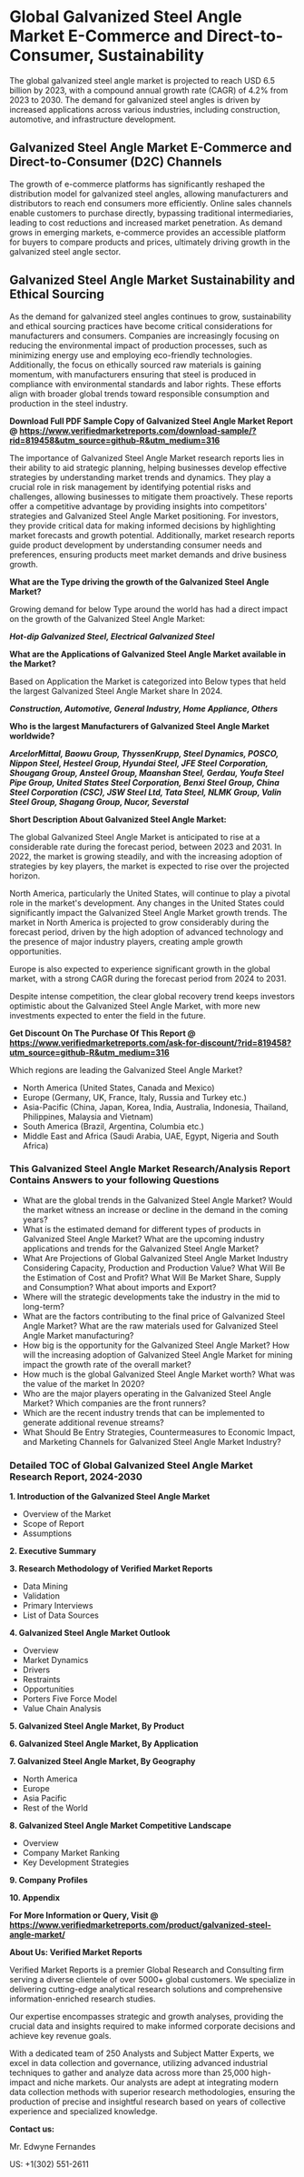 <h1>Global Galvanized Steel Angle Market E-Commerce and Direct-to-Consumer, Sustainability</h1><p class=""><p>The global galvanized steel angle market is projected to reach USD 6.5 billion by 2023, with a compound annual growth rate (CAGR) of 4.2% from 2023 to 2030. The demand for galvanized steel angles is driven by increased applications across various industries, including construction, automotive, and infrastructure development.</p><h2>Galvanized Steel Angle Market E-Commerce and Direct-to-Consumer (D2C) Channels</h2><p>The growth of e-commerce platforms has significantly reshaped the distribution model for galvanized steel angles, allowing manufacturers and distributors to reach end consumers more efficiently. Online sales channels enable customers to purchase directly, bypassing traditional intermediaries, leading to cost reductions and increased market penetration. As demand grows in emerging markets, e-commerce provides an accessible platform for buyers to compare products and prices, ultimately driving growth in the galvanized steel angle sector.</p><h2>Galvanized Steel Angle Market Sustainability and Ethical Sourcing</h2><p>As the demand for galvanized steel angles continues to grow, sustainability and ethical sourcing practices have become critical considerations for manufacturers and consumers. Companies are increasingly focusing on reducing the environmental impact of production processes, such as minimizing energy use and employing eco-friendly technologies. Additionally, the focus on ethically sourced raw materials is gaining momentum, with manufacturers ensuring that steel is produced in compliance with environmental standards and labor rights. These efforts align with broader global trends toward responsible consumption and production in the steel industry.</p></p><p class=""><strong>Download Full PDF Sample Copy of Galvanized Steel Angle Market Report @ <a href="https://www.verifiedmarketreports.com/download-sample/?rid=819458&utm_source=github-R&utm_medium=316" target="_blank">https://www.verifiedmarketreports.com/download-sample/?rid=819458&utm_source=github-R&utm_medium=316</a></strong></p><p>The importance of&nbsp;Galvanized Steel Angle Market research reports lies in their ability to aid strategic planning, helping businesses develop effective strategies by understanding market trends and dynamics. They play a crucial role in risk management by identifying potential risks and challenges, allowing businesses to mitigate them proactively. These reports offer a competitive advantage by providing insights into competitors' strategies and Galvanized Steel Angle Market positioning. For investors, they provide critical data for making informed decisions by highlighting market forecasts and growth potential. Additionally, market research reports guide product development by understanding consumer needs and preferences, ensuring products meet market demands and drive business growth.</p><p><strong>What are the&nbsp;Type driving the growth of the Galvanized Steel Angle Market?</strong></p><p id="" class="">Growing demand for below Type around the world has had a direct impact on the growth of the Galvanized Steel Angle Market:</p><p class=""><em><strong>Hot-dip Galvanized Steel, Electrical Galvanized Steel</strong></em></p><p class=""><strong>What are the&nbsp;Applications&nbsp;of Galvanized Steel Angle Market available in the Market?</strong></p><p id="" class="">Based on Application the Market is categorized into Below types that held the largest Galvanized Steel Angle Market share In 2024.</p><p class=""><em><strong>Construction, Automotive, General Industry, Home Appliance, Others</strong></em></p><p class=""><strong>Who is the largest Manufacturers of Galvanized Steel Angle Market worldwide?</strong></p><p><em><strong>ArcelorMittal, Baowu Group, ThyssenKrupp, Steel Dynamics, POSCO, Nippon Steel, Hesteel Group, Hyundai Steel, JFE Steel Corporation, Shougang Group, Ansteel Group, Maanshan Steel, Gerdau, Youfa Steel Pipe Group, United States Steel Corporation, Benxi Steel Group, China Steel Corporation (CSC), JSW Steel Ltd, Tata Steel, NLMK Group, Valin Steel Group, Shagang Group, Nucor, Severstal</strong></em></p><p id="" class=""><strong>Short Description About Galvanized Steel Angle Market:</strong></p><p>The global Galvanized Steel Angle Market is anticipated to rise at a considerable rate during the forecast period, between 2023 and 2031. In 2022, the market is growing steadily, and with the increasing adoption of strategies by key players, the market is expected to rise over the projected horizon.</p><p>North America, particularly the United States, will continue to play a pivotal role in the market's development. Any changes in the United States could significantly impact the Galvanized Steel Angle Market growth trends. The market in North America is projected to grow considerably during the forecast period, driven by the high adoption of advanced technology and the presence of major industry players, creating ample growth opportunities.</p><p>Europe is also expected to experience significant growth in the global market, with a strong CAGR during the forecast period from 2024 to 2031.</p><p>Despite intense competition, the clear global recovery trend keeps investors optimistic about the Galvanized Steel Angle Market, with more new investments expected to enter the field in the future.</p><p id="" class=""><strong>Get Discount On The Purchase Of This Report @ <a href="https://www.verifiedmarketreports.com/ask-for-discount/?rid=819458?utm_source=github-R&utm_medium=316" target="_blank">https://www.verifiedmarketreports.com/ask-for-discount/?rid=819458?utm_source=github-R&utm_medium=316</a></strong></p><p class="">Which regions are leading the Galvanized Steel Angle Market?</p><ul><li>North America (United States, Canada and Mexico)</li><li>Europe (Germany, UK, France, Italy, Russia and Turkey etc.)</li><li>Asia-Pacific (China, Japan, Korea, India, Australia, Indonesia, Thailand, Philippines, Malaysia and Vietnam)</li><li>South America (Brazil, Argentina, Columbia etc.)</li><li>Middle East and Africa (Saudi Arabia, UAE, Egypt, Nigeria and South Africa)</li></ul><h3 id="" class="">This Galvanized Steel Angle Market Research/Analysis Report Contains Answers to your following Questions</h3><ul><li>What are the global trends in the Galvanized Steel Angle Market? Would the market witness an increase or decline in the demand in the coming years?</li><li>What is the estimated demand for different types of products in Galvanized Steel Angle Market? What are the upcoming industry applications and trends for the Galvanized Steel Angle Market?</li><li>What Are Projections of Global Galvanized Steel Angle Market Industry Considering Capacity, Production and Production Value? What Will Be the Estimation of Cost and Profit? What Will Be Market Share, Supply and Consumption? What about imports and Export?</li><li>Where will the strategic developments take the industry in the mid to long-term?</li><li>What are the factors contributing to the final price of Galvanized Steel Angle Market? What are the raw materials used for Galvanized Steel Angle Market manufacturing?</li><li>How big is the opportunity for the Galvanized Steel Angle Market? How will the increasing adoption of Galvanized Steel Angle Market for mining impact the growth rate of the overall market?</li><li>How much is the global Galvanized Steel Angle Market worth? What was the value of the market In 2020?</li><li>Who are the major players operating in the Galvanized Steel Angle Market? Which companies are the front runners?</li><li>Which are the recent industry trends that can be implemented to generate additional revenue streams?</li><li>What Should Be Entry Strategies, Countermeasures to Economic Impact, and Marketing Channels for Galvanized Steel Angle Market Industry?</li></ul><h3 id="" class="">Detailed TOC of Global Galvanized Steel Angle Market Research Report, 2024-2030</h3><p id="" class=""><strong>1. Introduction of the Galvanized Steel Angle Market</strong></p><ul><li>Overview of the Market</li><li>Scope of Report</li><li>Assumptions</li></ul><p id="" class=""><strong>2. Executive Summary</strong></p><p id="" class=""><strong>3. Research Methodology of Verified Market Reports</strong></p><ul><li>Data Mining</li><li>Validation</li><li>Primary Interviews</li><li>List of Data Sources</li></ul><p id="" class=""><strong>4. Galvanized Steel Angle Market Outlook</strong></p><ul><li>Overview</li><li>Market Dynamics</li><li>Drivers</li><li>Restraints</li><li>Opportunities</li><li>Porters Five Force Model</li><li>Value Chain Analysis</li></ul><p id="" class=""><strong>5. Galvanized Steel Angle Market, By Product</strong></p><p id="" class=""><strong>6. Galvanized Steel Angle Market, By Application</strong></p><p id="" class=""><strong>7. Galvanized Steel Angle Market, By Geography</strong></p><ul><li>North America</li><li>Europe</li><li>Asia Pacific</li><li>Rest of the World</li></ul><p id="" class=""><strong>8. Galvanized Steel Angle Market Competitive Landscape</strong></p><ul><li>Overview</li><li>Company Market Ranking</li><li>Key Development Strategies</li></ul><p id="" class=""><strong>9. Company Profiles</strong></p><p id="" class=""><strong>10. Appendix</strong></p><p id="" class=""><strong>For More Information or Query, Visit @ <a href="https://www.verifiedmarketreports.com/product/galvanized-steel-angle-market/" target="_blank">https://www.verifiedmarketreports.com/product/galvanized-steel-angle-market/</a></strong></p><p id="" class=""><strong>About Us: Verified Market Reports</strong></p><p id="" class="">Verified Market Reports is a premier Global Research and Consulting firm serving a diverse clientele of over 5000+ global customers. We specialize in delivering cutting-edge analytical research solutions and comprehensive information-enriched research studies.</p><p id="" class="">Our expertise encompasses strategic and growth analyses, providing the crucial data and insights required to make informed corporate decisions and achieve key revenue goals.</p><p id="" class="">With a dedicated team of 250 Analysts and Subject Matter Experts, we excel in data collection and governance, utilizing advanced industrial techniques to gather and analyze data across more than 25,000 high-impact and niche markets. Our analysts are adept at integrating modern data collection methods with superior research methodologies, ensuring the production of precise and insightful research based on years of collective experience and specialized knowledge.</p><p id="" class=""><strong>Contact us:</strong></p><p id="" class="">Mr. Edwyne Fernandes</p><p id="" class="">US: +1(302) 551-2611</p>